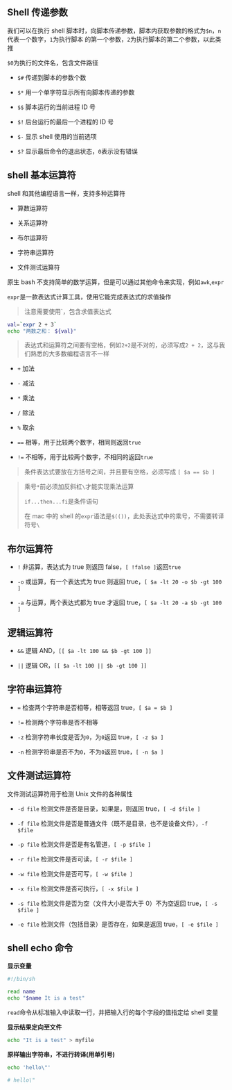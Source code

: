 ## Shell 传递参数

我们可以在执行 shell 脚本时，向脚本传递参数，脚本内获取参数的格式为`$n`，`n`代表一个数字，`1`为执行脚本
的第一个参数，`2`为执行脚本的第二个参数，以此类推

`$0`为执行的文件名，包含文件路径

- `$#` 传递到脚本的参数个数

- `$*` 用一个单字符显示所有向脚本传递的参数

- `$$` 脚本运行的当前进程 ID 号

- `$!` 后台运行的最后一个进程的 ID 号

- `$-` 显示 shell 使用的当前选项

- `$?` 显示最后命令的退出状态，`0`表示没有错误

## shell 基本运算符

shell 和其他编程语言一样，支持多种运算符

- 算数运算符

- 关系运算符

- 布尔运算符

- 字符串运算符

- 文件测试运算符

原生 bash 不支持简单的数学运算，但是可以通过其他命令来实现，例如`awk`,`expr`

`expr`是一款表达式计算工具，使用它能完成表达式的求值操作

> 注意需要使用`，包含求值表达式

```bash
val=`expr 2 + 3`
echo "两数之和： ${val}"
```

> 表达式和运算符之间要有空格，例如`2+2`是不对的，必须写成`2 + 2`，这与我们熟悉的大多数编程语言不一样

- `+` 加法

- `-` 减法

- `*` 乘法

- `/` 除法

- `%` 取余

- `==` 相等，用于比较两个数字，相同则返回`true`

- `!=` 不相等，用于比较两个数字，不相同的返回`true`

> 条件表达式要放在方括号之间，并且要有空格，必须写成 `[ $a == $b ]`

> 乘号`*`前必须加反斜杠`\`才能实现乘法运算
>
> `if...then...fi`是条件语句
>
> 在 mac 中的 shell 的`expr`语法是`$(())`，此处表达式中的乘号，不需要转译符号`\`

## 布尔运算符

- `!` 非运算，表达式为 true 则返回 false，`[ !false ]`返回`true`

- `-o` 或运算，有一个表达式为 true 则返回 true，`[ $a -lt 20 -o $b -gt 100 ]`

- `-a` 与运算，两个表达式都为 true 才返回 true，`[ $a -lt 20 -a $b -gt 100 ]`

## 逻辑运算符

- `&&` 逻辑 AND，`[[ $a -lt 100 && $b -gt 100 ]]`

- `||` 逻辑 OR，`[[ $a -lt 100 || $b -gt 100 ]]`

## 字符串运算符

- `=` 检查两个字符串是否相等，相等返回 true，`[ $a = $b ]`

- `!=` 检测两个字符串是否不相等

- `-z` 检测字符串长度是否为`0`，为`0`返回 true，`[ -z $a ]`

- `-n` 检测字符串是否不为`0`，不为`0`返回 true，`[ -n $a ]`

## 文件测试运算符

文件测试运算符用于检测 Unix 文件的各种属性

- `-d file` 检测文件是否是目录，如果是，则返回 true，`[ -d $file ]`

- `-f file` 检测文件是否是普通文件（既不是目录，也不是设备文件），`-f $file`

- `-p file` 检测文件是否是有名管道，`[ -p $file ]`

- `-r file` 检测文件是否可读，`[ -r $file ]`

- `-w file` 检测文件是否可写，`[ -w $file ]`

- `-x file` 检测文件是否可执行，`[ -x $file ]`

- `-s file` 检测文件是否为空（文件大小是否大于 0）不为空返回 true，`[ -s $file ]`

- `-e file` 检测文件（包括目录）是否存在，如果是返回 true，`[ -e $file ]`

## shell echo 命令

**显示变量**

```bash
#!/bin/sh

read name
echo "$name It is a test"
```

`read`命令从标准输入中读取一行，并把输入行的每个字段的值指定给 shell 变量

**显示结果定向至文件**

```bash
echo "It is a test" > myfile
```

**原样输出字符串，不进行转译(用单引号)**

```bash
echo 'hello\"'

# hello\"
```
